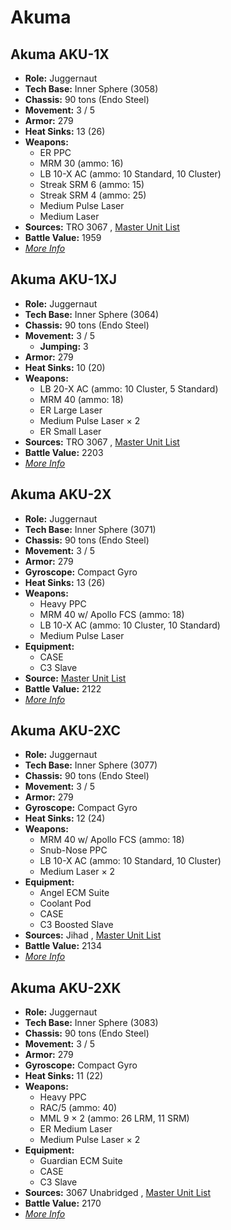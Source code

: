 # Akuma 

## Akuma AKU-1X 

- **Role:** Juggernaut 
- **Tech Base:** Inner Sphere (3058) 
- **Chassis:** 90 tons (Endo Steel) 
- **Movement:** 3 / 5 
- **Armor:** 279 
- **Heat Sinks:** 13 (26) 
- **Weapons:** 
  - ER PPC 
  - MRM 30 (ammo: 16) 
  - LB 10-X AC (ammo: 10 Standard, 10 Cluster) 
  - Streak SRM 6 (ammo: 15) 
  - Streak SRM 4 (ammo: 25) 
  - Medium Pulse Laser 
  - Medium Laser 
- **Sources:** TRO 3067 , [Master Unit List](http://masterunitlist.info/Unit/Details/3691/akuma-aku-1x) 
- **Battle Value:** 1959 
- [*More Info*](akuma/akuma_aku-1x.md) 

## Akuma AKU-1XJ 

- **Role:** Juggernaut 
- **Tech Base:** Inner Sphere (3064) 
- **Chassis:** 90 tons (Endo Steel) 
- **Movement:** 3 / 5 
  - **Jumping:** 3 
- **Armor:** 279 
- **Heat Sinks:** 10 (20) 
- **Weapons:** 
  - LB 20-X AC (ammo: 10 Cluster, 5 Standard) 
  - MRM 40 (ammo: 18) 
  - ER Large Laser 
  - Medium Pulse Laser × 2 
  - ER Small Laser 
- **Sources:** TRO 3067 , [Master Unit List](http://masterunitlist.info/Unit/Details/3692/akuma-aku-1xj) 
- **Battle Value:** 2203 
- [*More Info*](akuma/akuma_aku-1xj.md) 

## Akuma AKU-2X 

- **Role:** Juggernaut 
- **Tech Base:** Inner Sphere (3071) 
- **Chassis:** 90 tons (Endo Steel) 
- **Movement:** 3 / 5 
- **Armor:** 279 
- **Gyroscope:** Compact Gyro 
- **Heat Sinks:** 13 (26) 
- **Weapons:** 
  - Heavy PPC 
  - MRM 40 w/ Apollo FCS (ammo: 18) 
  - LB 10-X AC (ammo: 10 Cluster, 10 Standard) 
  - Medium Pulse Laser 
- **Equipment:** 
  - CASE 
  - C3 Slave 
- **Source:** [Master Unit List](http://masterunitlist.info/Unit/Details/5713/akuma-aku-2x) 
- **Battle Value:** 2122 
- [*More Info*](akuma/akuma_aku-2x.md) 

## Akuma AKU-2XC 

- **Role:** Juggernaut 
- **Tech Base:** Inner Sphere (3077) 
- **Chassis:** 90 tons (Endo Steel) 
- **Movement:** 3 / 5 
- **Armor:** 279 
- **Gyroscope:** Compact Gyro 
- **Heat Sinks:** 12 (24) 
- **Weapons:** 
  - MRM 40 w/ Apollo FCS (ammo: 18) 
  - Snub-Nose PPC 
  - LB 10-X AC (ammo: 10 Standard, 10 Cluster) 
  - Medium Laser × 2 
- **Equipment:** 
  - Angel ECM Suite 
  - Coolant Pod 
  - CASE 
  - C3 Boosted Slave 
- **Sources:** Jihad , [Master Unit List](http://masterunitlist.info/Unit/Details/22/akuma-aku-2xc) 
- **Battle Value:** 2134 
- [*More Info*](akuma/akuma_aku-2xc.md) 

## Akuma AKU-2XK 

- **Role:** Juggernaut 
- **Tech Base:** Inner Sphere (3083) 
- **Chassis:** 90 tons (Endo Steel) 
- **Movement:** 3 / 5 
- **Armor:** 279 
- **Gyroscope:** Compact Gyro 
- **Heat Sinks:** 11 (22) 
- **Weapons:** 
  - Heavy PPC 
  - RAC/5 (ammo: 40) 
  - MML 9 × 2 (ammo: 26 LRM, 11 SRM) 
  - ER Medium Laser 
  - Medium Pulse Laser × 2 
- **Equipment:** 
  - Guardian ECM Suite 
  - CASE 
  - C3 Slave 
- **Sources:** 3067 Unabridged , [Master Unit List](http://masterunitlist.info/Unit/Details/5714/akuma-aku-2xk) 
- **Battle Value:** 2170 
- [*More Info*](akuma/akuma_aku-2xk.md) 

